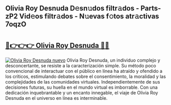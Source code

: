 ## Olivia Roy Desnuda D𝚎sn𝚞dos filtr𝚊dos - Parts-zP2 Vid𝚎os filtr𝚊dos - N𝚞evas f𝚘tos atr𝚊ctivas 7oqzO

# <h2><a href="http://mb4wvg.tromn.icu/?c=Olivia+Roy+Desnuda">🔗👉👉👉 Olivia Roy Desnuda 🔗🔗</a></h2>

[![Olivia Roy Desnuda nuevo](https://i.imgur.com/pEAQMta.gif)](http://mb4wvg.tromn.icu/?c=Olivia+Roy+Desnuda)
Olivia Roy Desnuda, un individuo complejo y desconcertante, se resiste a la caracterización simple. Su método poco convencional de interactuar con el público en línea ha atraído y ofendido a los críticos, estimulando debates sobre el consentimiento, la moralidad y las complejidades de las comunidades virtuales. Independientemente de sus decisiones futuras, su huella en el mundo virtual es imborrable. Con una dedicación inquebrantable y un encanto innegable, el viaje de Olivia Roy Desnuda en el universo en línea es interminable.
